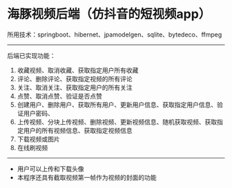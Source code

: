 # 海豚视频后端（仿抖音的短视频app）

所用技术：springboot、hibernet、jpamodelgen、sqlite、bytedeco、ffmpeg

------

后端已实现功能：

1. 收藏视频、取消收藏、获取指定用户所有收藏
2. 评论、删除评论、获取指定视频的所有评论
3. 关注、取消关注、获取指定用户的所有关注
4. 点赞、取消点赞、验证是否点赞
5. 创建用户、删除用户、获取所有用户、更新用户信息、获取指定用户信息、验证用户密码、
6. 上传视频、分块上传视频、删除视频、更新视频信息、随机获取视频、获取指定用户的所有视频信息、获取指定视频信息
7. 下载视频或图片
8. 在线刷视频

------

- 用户可以上传和下载头像
- 本程序还具有截取视频第一帧作为视频的封面的功能